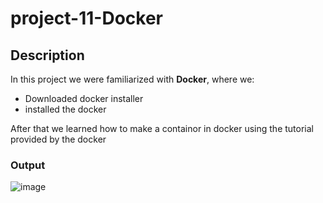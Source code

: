 # project-11-Docker

## Description
In this project we were familiarized with **Docker**, where we:
- Downloaded docker installer
- installed the docker


After that we learned how to make a containor in docker using the tutorial provided by the docker

### Output
![image](https://github.com/user-attachments/assets/377594cd-fd80-4e31-b320-a411450e93b0)
